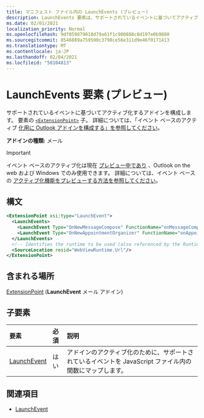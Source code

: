 ```yaml
---
title: マニフェスト ファイル内の LaunchEvents (プレビュー)
description: LaunchEvents 要素は、サポートされているイベントに基づいてアクティブ化するアドインを構成します。
ms.date: 02/01/2021
localization_priority: Normal
ms.openlocfilehash: 9df059879018d79a61f1c900888c8d197e0b9880
ms.sourcegitcommit: 8546889a759590c3798ce56e311d9e46f0171413
ms.translationtype: MT
ms.contentlocale: ja-JP
ms.lasthandoff: 02/04/2021
ms.locfileid: "50104813"
---
```

# <a name="launchevents-element-preview"></a>LaunchEvents 要素 (プレビュー)

サポートされているイベントに基づいてアクティブ化するアドインを構成します。 要素の [`<ExtensionPoint>`](extensionpoint.md) 子。 詳細については、「イベント ベースのアクティブ [化用に Outlook アドインを構成する」を参照してください](../../outlook/autolaunch.md)。

**アドインの種類:** メール

> [!IMPORTANT]
> イベント ベースのアクティブ化は現在 [プレビュー中であり](../../reference/objectmodel/preview-requirement-set/outlook-requirement-set-preview.md) 、Outlook on the web および Windows でのみ使用できます。 詳細については、イベント ベースの [アクティブ化機能をプレビューする方法を参照してください](../../outlook/autolaunch.md#how-to-preview-the-event-based-activation-feature)。

## <a name="syntax"></a>構文

```XML
<ExtensionPoint xsi:type="LaunchEvent">
  <LaunchEvents>
    <LaunchEvent Type="OnNewMessageCompose" FunctionName="onMessageComposeHandler"/>
    <LaunchEvent Type="OnNewAppointmentOrganizer" FunctionName="onAppointmentComposeHandler"/>
  </LaunchEvents>
  <!-- Identifies the runtime to be used (also referenced by the Runtime element). -->
  <SourceLocation resid="WebViewRuntime.Url"/>
</ExtensionPoint>
```

## <a name="contained-in"></a>含まれる場所

[ExtensionPoint](extensionpoint.md) (**LaunchEvent** メール アドイン)

## <a name="child-elements"></a>子要素

|  要素 |  必須  |  説明  |
|:-----|:-----|:-----|
| [LaunchEvent](launchevent.md) | はい |  アドインのアクティブ化のために、サポートされているイベントを JavaScript ファイル内の関数にマップします。 |

## <a name="see-also"></a>関連項目

- [LaunchEvent](launchevent.md)
